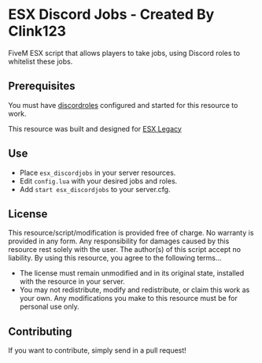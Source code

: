 # ESX Discord Jobs - Created By Clink123
FiveM ESX script that allows players to take jobs, using Discord roles to whitelist these jobs.

## Prerequisites

You must have [discordroles](https://github.com/sadboilogan/discordroles) configured and started for this resource to work.

This resource was built and designed for [ESX Legacy](https://github.com/esx-framework/esx-legacy)

## Use

- Place `esx_discordjobs` in your server resources.
- Edit `config.lua` with your desired jobs and roles.
- Add `start esx_discordjobs` to your server.cfg.

## License

This resource/script/modification is provided free of charge. No warranty is provided in any form. Any responsibility for damages caused by this resource rest solely with the user. The author(s) of this script accept no liability. By using this resource, you agree to the following terms...

- The license must remain unmodified and in its original state, installed with the resource in your server.
- You may not redistribute, modify and redistribute, or claim this work as your own. Any modifications you make to this resource must be for personal use only.

## Contributing

If you want to contribute, simply send in a pull request!
